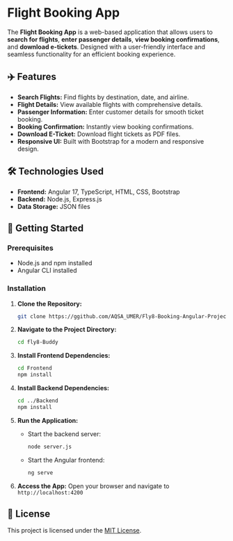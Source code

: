 # Flight Booking App

The **Flight Booking App** is a web-based application that allows users to **search for flights**, **enter passenger details**, **view booking confirmations**, and **download e-tickets**. Designed with a user-friendly interface and seamless functionality for an efficient booking experience.

## ✈️ Features

- **Search Flights:** Find flights by destination, date, and airline.
- **Flight Details:** View available flights with comprehensive details.
- **Passenger Information:** Enter customer details for smooth ticket booking.
- **Booking Confirmation:** Instantly view booking confirmations.
- **Download E-Ticket:** Download flight tickets as PDF files.
- **Responsive UI:** Built with Bootstrap for a modern and responsive design.

## 🛠 Technologies Used

- **Frontend:** Angular 17, TypeScript, HTML, CSS, Bootstrap
- **Backend:** Node.js, Express.js
- **Data Storage:** JSON files

## 🚀 Getting Started

### Prerequisites
- Node.js and npm installed
- Angular CLI installed

### Installation

1. **Clone the Repository:**
   ```bash
   git clone https://ggithub.com/AQSA_UMER/Fly8-Booking-Angular-Project.git
   ```

2. **Navigate to the Project Directory:**
   ```bash
   cd fly8-Buddy
   ```

3. **Install Frontend Dependencies:**
   ```bash
   cd Frontend
   npm install
   ```

4. **Install Backend Dependencies:**
   ```bash
   cd ../Backend
   npm install
   ```

5. **Run the Application:**
   - Start the backend server:
     ```bash
     node server.js
     ```
   - Start the Angular frontend:
     ```bash
     ng serve
     ```

6. **Access the App:**
   Open your browser and navigate to `http://localhost:4200`

## 📄 License

This project is licensed under the [MIT License](LICENSE).


